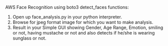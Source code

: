AWS Face Recognition using boto3 detect_faces functions:
1. Open up face_analysis.py in your python interpreter.
2. Browse for jpeg format image for which you want to make analysis.
3. Result in your Simple GUI showing Gender, Age Range, Emotion, smiling or not, having mustache or not and also detects if he/she is wearing sunglass or not.